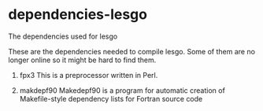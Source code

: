 # dependencies-lesgo
The dependencies used for lesgo

These are the dependencies needed to compile lesgo.
Some of them are no longer online so it might be hard to find them.

1. fpx3
   This is a preprocessor written in Perl.

2. makdepf90
   Makedepf90 is a program for automatic creation of Makefile-style dependency lists for Fortran source code
